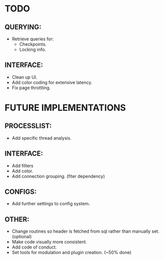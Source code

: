 # TODO
## QUERYING:
- Retrieve queries for:
    - Checkpoints.
    - Locking info.

## INTERFACE:
- Clean up UI.
- Add color coding for extensive latency.
- Fix page throttling.

# FUTURE IMPLEMENTATIONS
## PROCESSLIST:
- Add specific thread analysis.

## INTERFACE:
- Add filters
- Add color.
- Add connection grouping. (fiter dependency)

## CONFIGS:
- Add further settings to config system.

## OTHER:
- Change routines so header is fetched from sql rather than manually set. (optional)
- Make code visually more consistent.
- Add code of conduct.
- Set tools for modulation and plugin creation. (~50% done)